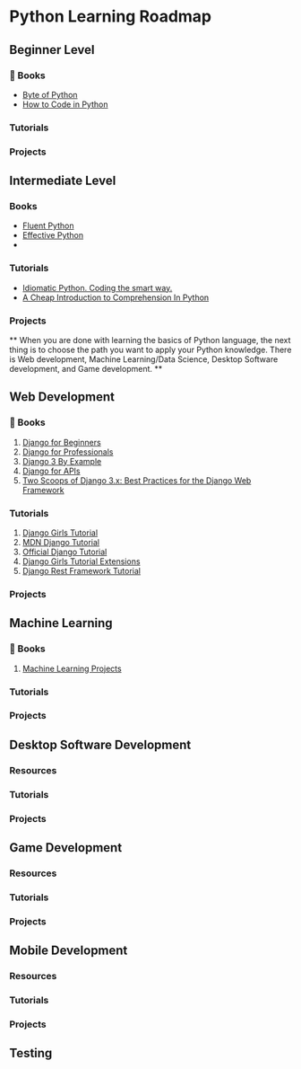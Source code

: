# Python Learning Roadmap


## Beginner Level

### :book: Books

- [Byte of Python](https://python.swaroopch.com/)
- [How to Code in Python](https://assets.digitalocean.com/books/python/how-to-code-in-python.pdf)


### Tutorials

### Projects


## Intermediate Level

### Books

- [Fluent Python](https://evanli.github.io/programming-book-3/Python/Fluent%20Python.pdf)
- [Effective Python](http://sd.blackball.lv/library/Effective_Python_(2015).pdf)
- []()

### Tutorials

- [Idiomatic Python. Coding the smart way.](https://medium.com/the-andela-way/idiomatic-python-coding-the-smart-way-cc560fa5f1d6)
- [A Cheap Introduction to Comprehension In Python](https://medium.com/the-andela-way/a-cheap-introduction-to-comprehension-in-python-2269895f996f)

### Projects

** When you are done with learning the basics of Python language, the next thing is to choose the path you want to apply your Python knowledge. There is Web development, Machine Learning/Data Science, Desktop Software development, and Game development. **


## Web Development

### :book: Books

1. [Django for Beginners](https://djangoforbeginners.com/)
2. [Django for Professionals](https://djangoforprofessionals.com/)
2. [Django 3 By Example](https://www.amazon.com/dp/1838981950/?tag=wsvincent-20)
2. [Django for APIs](https://djangoforapis.com/)
3. [Two Scoops of Django 3.x: Best Practices for the Django Web Framework](https://www.feldroy.com/collections/two-scoops-press/products/two-scoops-of-django-3-x)

### Tutorials

1. [Django Girls Tutorial](https://tutorial.djangogirls.org/en/)
1. [MDN Django Tutorial](https://developer.mozilla.org/en-US/docs/Learn/Server-side/Django)
1. [Official Django Tutorial](https://docs.djangoproject.com/en/3.0/intro/tutorial01/)
2. [Django Girls Tutorial Extensions](https://tutorial-extensions.djangogirls.org/en/)
2. [Django Rest Framework Tutorial](https://www.django-rest-framework.org/tutorial/1-serialization/)

### Projects


## Machine Learning

### :book: Books
1. [Machine Learning Projects](http://assets.digitalocean.com/books/python/machine-learning-projects-python.pdf)

### Tutorials

### Projects


## Desktop Software Development

### Resources

### Tutorials

### Projects



## Game Development


### Resources
### Tutorials

### Projects


## Mobile Development


### Resources
### Tutorials

### Projects


## Testing
